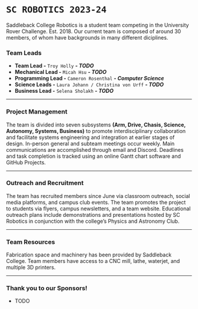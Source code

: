 # `SC ROBOTICS 2023-24`

Saddleback College Robotics is a student team competing in the University Rover Challenge. Est. 2018. Our current team is composed of around 30 members, of whom have backgrounds in many different diciplines.

### Team Leads

- **Team Lead -** `Troy Holly` **_- TODO_**
- **Mechanical Lead -** `Micah Hsu` **_- TODO_**
- **Programming Lead -** `Cameron Rosenthal` **_- Computer Science_**
- **Science Leads -** `Laura Johann / Christina von Urff` **_- TODO_**
- **Business Lead -** `Selena Sholakh` **_- TODO_**

---

### Project Management

The team is divided into seven subsystems **(Arm, Drive, Chasis, Science, Autonomy, Systems, Business)** to promote interdisciplinary collaboration and facilitate systems engineering and integration at earlier stages of design. In-person general and subteam meetings occur weekly. Main communications are accomplished through email and Discord. Deadlines and task completion is tracked using an online Gantt chart software and GitHub Projects.

---

### Outreach and Recruitment

The team has recruited members since June via classroom outreach, social media platforms, and campus club events. The team promotes the project to students via flyers, campus newsletters, and a team website. Educational outreach plans include demonstrations and presentations hosted by SC Robotics in conjunction with the college’s Physics and Astronomy Club.

---

### Team Resources

Fabrication space and machinery has been provided by Saddleback College. Team members have access to a CNC mill, lathe, waterjet, and multiple 3D printers.

---

### Thank you to our Sponsors!

- TODO
